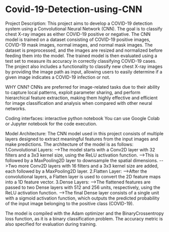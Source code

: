 # Covid-19-Detection-using-CNN
Project Description:
This project aims to develop a COVID-19 detection system using a Convolutional Neural Network (CNN). The goal is to classify chest X-ray images as either COVID-19 positive or negative. The CNN model is trained on a dataset consisting of COVID-19 positive images, COVID-19 mask images, normal images, and normal mask images. The dataset is preprocessed, and the images are resized and normalized before feeding them into the model. The trained model is then evaluated using a test set to measure its accuracy in correctly classifying COVID-19 cases. The project also includes a functionality to classify new chest X-ray images by providing the image path as input, allowing users to easily determine if a given image indicates a COVID-19 infection or not.

WHY CNN?
CNNs are preferred for image-related tasks due to their ability to capture local patterns, exploit parameter sharing, and perform hierarchical feature extraction, making them highly effective and efficient for image classification and analysis when compared with other neural networks.


Coding interfaces:
interactive python notebook
You can use Google Colab or Jupyter notebook for the code execution.


Model Architecture:
The CNN model used in this project consists of multiple layers designed to extract meaningful features from the input images and make predictions. The architecture of the model is as follows:
1.Convolutional Layers:
    -->The model starts with a Conv2D layer with 32 filters and a 3x3 kernel size, using the ReLU activation function.
    -->This is followed by a MaxPooling2D layer to downsample the spatial dimensions.
    -->Two more Conv2D layers with 16 filters and a 3x3 kernel size are added, each followed by a MaxPooling2D layer.
2.Flatten Layer:
    -->After the convolutional layers, a Flatten layer is used to convert the 2D feature maps into a 1D feature vector.
3.Dense Layers:
    -->The flattened features are passed to two Dense layers with 512 and 256 units, respectively, using the ReLU activation function.
    -->The final Dense layer consists of a single unit with a sigmoid activation function, which outputs the predicted probability of the        input image belonging to the positive class (COVID-19).
    
The model is compiled with the Adam optimizer and the BinaryCrossentropy loss function, as it is a binary classification problem. The accuracy metric is also specified for evaluation during training.
